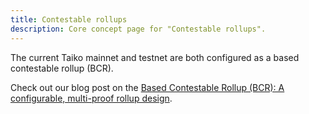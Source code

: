 ```yaml
---
title: Contestable rollups
description: Core concept page for "Contestable rollups".
---
```


The current Taiko mainnet and testnet are both configured as a based contestable rollup (BCR).

Check out our blog post on the [Based Contestable Rollup (BCR): A configurable, multi-proof rollup design](https://taiko.mirror.xyz/Z4I5ZhreGkyfdaL5I9P0Rj0DNX4zaWFmcws-0CVMJ2A).
